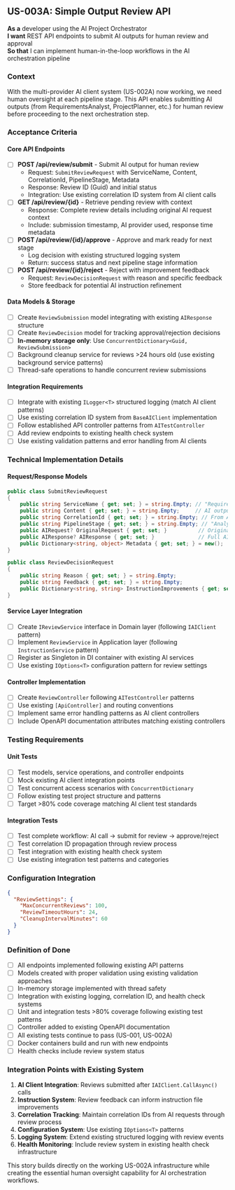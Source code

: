 ## US-003A: Simple Output Review API

**As a** developer using the AI Project Orchestrator  
**I want** REST API endpoints to submit AI outputs for human review and approval  
**So that** I can implement human-in-the-loop workflows in the AI orchestration pipeline

### **Context**
With the multi-provider AI client system (US-002A) now working, we need human oversight at each pipeline stage. This API enables submitting AI outputs (from RequirementsAnalyst, ProjectPlanner, etc.) for human review before proceeding to the next orchestration step.

### **Acceptance Criteria**

#### Core API Endpoints
- [ ] **POST /api/review/submit** - Submit AI output for human review
  - Request: `SubmitReviewRequest` with ServiceName, Content, CorrelationId, PipelineStage, Metadata
  - Response: Review ID (Guid) and initial status
  - Integration: Use existing correlation ID system from AI client calls
- [ ] **GET /api/review/{id}** - Retrieve pending review with context
  - Response: Complete review details including original AI request context
  - Include: submission timestamp, AI provider used, response time metadata
- [ ] **POST /api/review/{id}/approve** - Approve and mark ready for next stage
  - Log decision with existing structured logging system
  - Return: success status and next pipeline stage information
- [ ] **POST /api/review/{id}/reject** - Reject with improvement feedback
  - Request: `ReviewDecisionRequest` with reason and specific feedback
  - Store feedback for potential AI instruction refinement

#### Data Models & Storage
- [ ] Create `ReviewSubmission` model integrating with existing `AIResponse` structure
- [ ] Create `ReviewDecision` model for tracking approval/rejection decisions
- [ ] **In-memory storage only**: Use `ConcurrentDictionary<Guid, ReviewSubmission>` 
- [ ] Background cleanup service for reviews >24 hours old (use existing background service patterns)
- [ ] Thread-safe operations to handle concurrent review submissions

#### Integration Requirements
- [ ] Integrate with existing `ILogger<T>` structured logging (match AI client patterns)
- [ ] Use existing correlation ID system from `BaseAIClient` implementation
- [ ] Follow established API controller patterns from `AITestController`
- [ ] Add review endpoints to existing health check system
- [ ] Use existing validation patterns and error handling from AI clients

### **Technical Implementation Details**

#### Request/Response Models
```csharp
public class SubmitReviewRequest
{
    public string ServiceName { get; set; } = string.Empty; // "RequirementsAnalyst", "ProjectPlanner", etc.
    public string Content { get; set; } = string.Empty;     // AI output content
    public string CorrelationId { get; set; } = string.Empty; // From AI client call
    public string PipelineStage { get; set; } = string.Empty; // "Analysis", "Planning", "Stories"
    public AIRequest? OriginalRequest { get; set; }          // Original AI request for context
    public AIResponse? AIResponse { get; set; }              // Full AI response details
    public Dictionary<string, object> Metadata { get; set; } = new();
}

public class ReviewDecisionRequest  
{
    public string Reason { get; set; } = string.Empty;
    public string Feedback { get; set; } = string.Empty;
    public Dictionary<string, string> InstructionImprovements { get; set; } = new(); // For instruction refinement
}
```

#### Service Layer Integration
- [ ] Create `IReviewService` interface in Domain layer (following `IAIClient` pattern)
- [ ] Implement `ReviewService` in Application layer (following `InstructionService` pattern)
- [ ] Register as Singleton in DI container with existing AI services
- [ ] Use existing `IOptions<T>` configuration pattern for review settings

#### Controller Implementation
- [ ] Create `ReviewController` following `AITestController` patterns
- [ ] Use existing `[ApiController]` and routing conventions
- [ ] Implement same error handling patterns as AI client controllers
- [ ] Include OpenAPI documentation attributes matching existing controllers

### **Testing Requirements**

#### Unit Tests
- [ ] Test models, service operations, and controller endpoints
- [ ] Mock existing AI client integration points
- [ ] Test concurrent access scenarios with `ConcurrentDictionary`
- [ ] Follow existing test project structure and patterns
- [ ] Target >80% code coverage matching AI client test standards

#### Integration Tests  
- [ ] Test complete workflow: AI call → submit for review → approve/reject
- [ ] Test correlation ID propagation through review process
- [ ] Test integration with existing health check system
- [ ] Use existing integration test patterns and categories

### **Configuration Integration**
```json
{
  "ReviewSettings": {
    "MaxConcurrentReviews": 100,
    "ReviewTimeoutHours": 24,
    "CleanupIntervalMinutes": 60
  }
}
```

### **Definition of Done**
- [ ] All endpoints implemented following existing API patterns
- [ ] Models created with proper validation using existing validation approaches
- [ ] In-memory storage implemented with thread safety
- [ ] Integration with existing logging, correlation ID, and health check systems
- [ ] Unit and integration tests >80% coverage following existing test patterns  
- [ ] Controller added to existing OpenAPI documentation
- [ ] All existing tests continue to pass (US-001, US-002A)
- [ ] Docker containers build and run with new endpoints
- [ ] Health checks include review system status

### **Integration Points with Existing System**
1. **AI Client Integration**: Reviews submitted after `IAIClient.CallAsync()` calls
2. **Instruction System**: Review feedback can inform instruction file improvements
3. **Correlation Tracking**: Maintain correlation IDs from AI requests through review process
4. **Configuration System**: Use existing `IOptions<T>` patterns
5. **Logging System**: Extend existing structured logging with review events
6. **Health Monitoring**: Include review system in existing health check infrastructure

This story builds directly on the working US-002A infrastructure while creating the essential human oversight capability for AI orchestration workflows.
